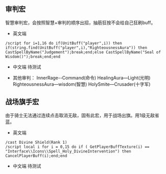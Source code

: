 ## 审判宏 ##
  智慧审判宏，会按照智慧+审判的顺序出招，抽筋狂按不会给自己狂刷buff。
* 英文端
```
/script for i=1,16 do if(UnitBuff("player",i)) then if(string.find(UnitBuff("player",i),"RighteousnessAura")) then CastSpellByName("Judgement");break;end;else CastSpellByName("Seal of Wisdom()");break;end;end
```
* 中文端
  待测试

* 其他审判：
  InnerRage--Command(命令)
  HealingAura—Light(光明)
  RighteousnessAura—wisdom(智慧)
  HolySmite—Crusader(十字军)

## 战场旗手宏 ##
  由于骑士无法通过连续点击取消无敌，固有此宏，用于战场出旗。用1级无敌省蓝。
* 英文端
```
/cast Divine Shield(Rank 1)
/script local i for i = 0,15 do if ( GetPlayerBuffTexture(i) == "Interface\\Icons\\Spell_Holy_DivineIntervention") then CancelPlayerBuff(i);end;end
```
* 中文端
  待测试
